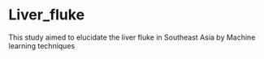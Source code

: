# Liver_fluke
This study aimed to elucidate the  liver fluke in Southeast Asia by Machine learning techniques
